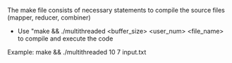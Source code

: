The make file consists of necessary statements to compile the source files (mapper, reducer, combiner)

- Use "make && ./multithreaded <buffer_size> <user_num> <file_name> to compile and execute the code

Example: make && ./multithreaded 10 7 input.txt
